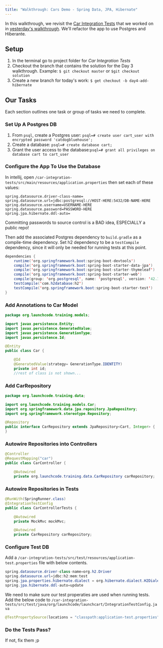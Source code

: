 ```yaml
---
title: "Walkthrough: Cars Demo - Spring Data, JPA, Hibernate"
---
```


In this walkthrough, we revisit the [Car Integration Tests](https://gitlab.com/LaunchCodeTraining/car-integration-test-starter) that we worked on in [yesterday's walkthrough](../walkthroughs/spring-integration-tests/). We'll refactor the app to use Postgres and Hiberante.

## Setup

1. In the terminal go to project folder for *Car Integration Tests*
2. Checkout the branch that contains the solution for the Day 3 walkthrough. Example: `$ git checkout master` or `$git checkout solution`
3. Create a new branch for today's work: `$ get checkout -b day4-add-hibernate`

## Our Tasks

Each section outlines one task or group of tasks we need to complete.

### Set Up A Postgres DB

1. From `psql`, create a Postgres user: `psql=# create user cart_user with encrypted password 'catdogbluehouse';`
2. Create a database: `psql=# create database cart;`
3. Grant the user access to the database:`psql=# grant all privileges on database cart to cart_user`


### Configure the App To Use the Database

In intellij, open `/car-integration-tests/src/main/resources/application.properties` then set each of these values:

```nohighlight
spring.datasource.driver-class-name=
spring.datasource.url=jdbc:postgresql://HOST-HERE:5432/DB-NAME-HERE
spring.datasource.username=USERNAME-HERE
spring.datasource.password=PASSWORD-HERE
spring.jpa.hibernate.ddl-auto=
```

<aside class="aside-warning" markdown="1">
  Committing passwords to source control is a BAD idea, ESPECIALLY a public repo!
</aside>

Then add the associated Postgres dependency to `build.gradle` as a compile-time dependency. 
Set h2 dependency to be a `testCompile` dependency, since it will only be needed for running tests at this point.
```java
dependencies {
	runtime('org.springframework.boot:spring-boot-devtools')
	compile('org.springframework.boot:spring-boot-starter-data-jpa')
	compile('org.springframework.boot:spring-boot-starter-thymeleaf')
	compile('org.springframework.boot:spring-boot-starter-web')
	compile(group: 'org.postgresql', name: 'postgresql', version: '42.1.4')
	testCompile('com.h2database:h2')
	testCompile('org.springframework.boot:spring-boot-starter-test')
}
```

### Add Annotations to Car Model
```java
package org.launchcode.training.models;

import javax.persistence.Entity;
import javax.persistence.GeneratedValue;
import javax.persistence.GenerationType;
import javax.persistence.Id;

@Entity
public class Car {

    @Id
    @GeneratedValue(strategy= GenerationType.IDENTITY)
    private int id;
    //rest of class is not shown...
```

### Add CarRepository
```java
package org.launchcode.training.data;

import org.launchcode.training.models.Car;
import org.springframework.data.jpa.repository.JpaRepository;
import org.springframework.stereotype.Repository;

@Repository
public interface CarRepository extends JpaRepository<Cart, Integer> {
}
```

### Autowire Repositories into Controllers
```java
@Controller
@RequestMapping("car")
public class CarController {

    @Autowired
    private org.launchcode.training.data.CarRepository carRepository;
```

### Autowire Repositories in Tests
```java
@RunWith(SpringRunner.class)
@IntegrationTestConfig
public class CarControllerTests {

    @Autowired
    private MockMvc mockMvc;

    @Autowired
    private CarRepository carRepository;
```

### Configure Test DB
Add a `/car-integration-tests/src/test/resources/application-test.properties` file with below contents.
```java
spring.datasource.driver-class-name=org.h2.Driver
spring.datasource.url=jdbc:h2:mem:test
spring.jpa.properties.hibernate.dialect = org.hibernate.dialect.H2Dialect
spring.jpa.hibernate.ddl-auto=update
```

We need to make sure our test properaties are used when running tests. Add the below code to `/car-integration-tests/src/test/java/org/launchcode/launchcart/IntegrationTestConfig.java`
```java
@TestPropertySource(locations = "classpath:application-test.properties")
```

### Do the Tests Pass?
If not, fix them ;p